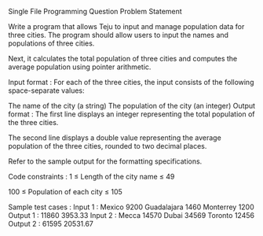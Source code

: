 Single File Programming Question
Problem Statement



Write a program that allows Teju to input and manage population data for three cities. The program should allow users to input the names and populations of three cities. 



Next, it calculates the total population of three cities and computes the average population using pointer arithmetic.

Input format :
For each of the three cities, the input consists of the following space-separate values:

The name of the city (a string)
The population of the city (an integer)
Output format :
The first line displays an integer representing the total population of the three cities.

The second line displays a double value representing the average population of the three cities, rounded to two decimal places.



Refer to the sample output for the formatting specifications.

Code constraints :
1 ≤ Length of the city name ≤ 49

100 ≤ Population of each city ≤ 105

Sample test cases :
Input 1 :
Mexico 9200
Guadalajara 1460
Monterrey 1200
Output 1 :
11860
3953.33
Input 2 :
Mecca 14570
Dubai 34569
Toronto 12456
Output 2 :
61595
20531.67